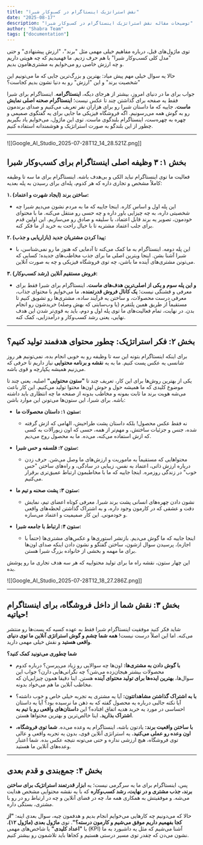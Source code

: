 ```yaml
---
title: "نقش استراتژیک اینستاگرام در کسب‌وکار شبرا"
date: "2025-08-17"
description: "توضیحات مقاله نقش استراتژیک اینستاگرام در کسب‌وکار شبرا"
author: "Shabra Team"
tags: ["documentation"]
---
```


توی ماژول‌های قبل، درباره مفاهیم خیلی مهمی مثل "برند"، "ارزش پیشنهادی" و حتی "مدل کلی کسب‌وکار شبرا" با هم حرف زدیم. ما فهمیدیم که چه هویتی داریم و چه ارزش خاصی رو می‌خوایم به مشتری‌هامون بدیم.

حالا یه سوال خیلی مهم پیش میاد: بهترین و بزرگ‌ترین جایی که ما می‌تونیم این "شخصیت برند" و این "ارزش" رو به دنیا نشون بدیم کجاست؟

جواب برای ما در دنیای امروز، بیشتر از هرجای دیگه، **اینستاگرامه**. اینستاگرام برای شبرا فقط یه صفحه برای گذاشتن چند تا عکس نیست؛ **اینستاگرام صحنه اصلی نمایش ماست.** جاییه که ما داستان شبرا رو برای هزاران نفر تعریف می‌کنیم و صدای برندمون رو به گوش همه می‌رسونیم. اگه فروشگاه فیزیکی ما جایی برای یه گفتگوی صمیمی و چهره به چهره‌ست، اینستاگرام بلندگوی ماست. توی این ماژول، می‌خوایم یاد بگیریم چطور از این بلندگو به صورت استراتژیک و هوشمندانه استفاده کنیم.

---
![[Google_AI_Studio_2025-07-28T12_14_28.521Z.png]]
## **بخش ۱: ۳ وظیفه اصلی اینستاگرام برای کسب‌وکار شبرا**

فعالیت ما توی اینستاگرام نباید الکی و بی‌هدف باشه. اینستاگرام برای ما سه تا وظیفه کاملاً مشخص و تجاری داره که هر کدوم، پله‌ای برای رسیدن به پله بعدیه:

**۱. ساختن برند (ایجاد شهرت و اعتماد):**

- این پله اول و اساس کاره. اینجا جاییه که ما به مردم نشون می‌دیم شبرا چه شخصیتی داره، به چه چیزایی باور داره و چه حسی رو منتقل می‌کنه. ما با محتوای خودمون، تصویر یه برند قابل اعتماد، با سلیقه و صادق رو می‌سازیم. این اولین قدم برای جلب اعتماد مشتریه تا با خیال راحت به خرید از ما فکر کنه.
    

**۲. پیدا کردن مشتریان جدید (بازاریابی و جذب):**

- این پله دومه. اینستاگرام به ما کمک می‌کنه تا آدمایی که هنوز ما رو نمی‌شناسن، با شبرا آشنا بشن. اینجا ویترین اصلی ما برای جذب مخاطب‌های جدیده؛ کسایی که می‌تونن مشتری‌های آینده ما باشن، چه توی فروشگاه فیزیکی و چه به صورت آنلاین.
    

**۳. فروش مستقیم آنلاین (رشد کسب‌وکار):**

- **و این پله سوم و یکی از اصلی‌ترین هدف‌های ماست.** اینستاگرام برای شبرا فقط برای معرفی و قشنگی نیست؛ **یک کانال فروش قدرتمنده.** ما می‌خوایم با محتوای جذاب، معرفی درست محصولات، و ساختن یه فرآیند ساده، مشتری‌ها رو تشویق کنیم تا مستقیماً از طریق همین پلتفرم (یا وب‌سایتی که بهش وصله) خریدشون رو انجام بدن. در نهایت، تمام فعالیت‌های ما توی پله اول و دوم، باید به قوی‌تر شدن این هدف نهایی، یعنی رشد کسب‌وکار و درآمدزایی، کمک کنه.
    

---

## **بخش ۲: فکر استراتژیک: چطور محتوای هدفمند تولید کنیم؟**

برای اینکه اینستاگرام بتونه این سه تا وظیفه رو به خوبی انجام بده، نمی‌تونیم هر روز شانسی یه عکس پست کنیم. ما به یه **نقشه و برنامه محتوایی** نیاز داریم تا حرفی که می‌زنیم همیشه یکپارچه و قوی باشه.

یکی از بهترین روش‌ها برای این کار، تعریف چند تا **"ستون محتوایی"** اصلیه. یعنی چند تا موضوع کلیدی که ما همیشه حول و حوش اون‌ها محتوا تولید می‌کنیم. این کار باعث می‌شه هویت برند ما ثابت بمونه و مخاطب بدونه از صفحه ما چه انتظاری باید داشته باشه. برای شبرا، این ستون‌ها می‌تونن این موارد باشن:

- **ستون ۱: داستان محصولات ما:**
    
    - نه فقط عکس محصول! بلکه داستان پشت طراحیش، الهامی که ازش گرفته شده، جنس و جزئیات ساختش، و مهم‌تر از همه، حسی که اون زیورآلات به کسی که ازش استفاده می‌کنه، می‌ده. ما به محصول روح می‌دیم.
        
- **ستون ۲: فلسفه و حس شبرا:**
    
    - محتواهایی که مستقیماً به ماموریت و ارزش‌های ما وصل می‌شن. حرف زدن درباره ارزش ذاتی، اعتماد به نفس، زیبایی در سادگی، و راه‌های ساختن "حس خوب" در زندگی روزمره. اینجا جاییه که ما با مخاطبمون ارتباط عمیق‌تری برقرار می‌کنیم.
        
- **ستون ۳: پشت صحنه و تیم ما:**
    
    - نشون دادن چهره‌های انسانی پشت برند شبرا. معرفی کوتاه اعضای تیم، نمایش دقت و عشقی که در کارمون وجود داره، و به اشتراک گذاشتن لحظه‌های واقعی و خودمونی. این کار صمیمیت و اعتماد می‌سازه.
        
- **ستون ۴: ارتباط با جامعه شبرا:**
    
    - اینجا جاییه که ما گوش می‌دیم. بازنشر استوری‌ها و عکس‌های مشتری‌ها (حتماً با اجازه)، پرسیدن سوال ازشون، ساختن گفتگو و نشون دادن اینکه صدای اون‌ها برای ما مهمه و بخشی از خانواده بزرگ شبرا هستن.
        

این چهار ستون، نقشه راه ما برای تولید محتواییه که هر سه هدف تجاری ما رو پوشش بده.

![[Google_AI_Studio_2025-07-28T12_18_27.286Z.png]]

---
## **بخش ۳: نقش شما از داخل فروشگاه، برای اینستاگرام حیاتیه!**

شاید فکر کنید موفقیت اینستاگرام شبرا فقط به عهده کسیه که پست‌ها رو منتشر می‌کنه. اما این اصلاً درست نیست! **همه شما چشم و گوش استراتژی آنلاین ما توی دنیای واقعی هستید** و نقش خیلی مهمی دارید.

**شما چطوری می‌تونید کمک کنید؟**

- **با گوش دادن به مشتری‌ها:** اون‌ها چه سوالایی رو زیاد می‌پرسن؟ درباره کدوم محصولات بیشتر هیجان‌زده می‌شن؟ چه نگرانی‌هایی دارن؟ جواب این سوال‌ها، **بهترین ایده‌ها برای تولید محتوای آینده** هستن. اینا دقیقا همون چیزایی‌ان که مخاطب آنلاین ما هم می‌خواد بدونه.
    
- **با به اشتراک گذاشتن مشاهداتتون:** آیا یه مشتری یه تجربه خیلی خاص و خوب داشته؟ آیا نکته جالبی درباره یه محصول گفته که به ذهن ما نرسیده بود؟ آیا یه داستان احساسی در مورد یه خرید هدیه اتفاق افتاده؟ این **داستان‌های واقعی رو با تیم به اشتراک بذارید.** اینا خالص‌ترین و بهترین محتواها هستن.
    
- **با ساختن واقعیت برند:** یادتون باشه، اینستاگرام یه وعده می‌ده. **شما توی فروشگاه، اون وعده رو عملی می‌کنید.** یه استراتژی آنلاین قوی، بدون یه تجربه واقعی و عالی توی فروشگاه، هیچ ارزشی نداره و حتی می‌تونه نتیجه عکس بده. شما اعتبار وعده‌های آنلاین ما هستید.
    

---

## **بخش ۴: جمع‌بندی و قدم بعدی**

پس، اینستاگرام برای ما یه سرگرمی نیست؛ یه **ابزار قدرتمند استراتژیک برای ساختن برند، جذب مشتری و در نهایت، رشد کسب‌وکاره** که با یه نقشه محتوایی مشخص هدایت می‌شه. و موفقیتش به همکاری همه ما، چه در فضای آنلاین و چه در ارتباط رو در رو با مشتری، بستگی داره.

حالا که می‌دونیم چه کارهایی می‌خوایم انجام بدیم و هدفمون چیه، سوال بعدی اینه: **"از کجا بفهمیم داریم موفق می‌شیم و کارمون درسته؟"**. توی **ماژول بعدی (ماژول ۱۲)**، با **"اعداد کلیدی"** یا شاخص‌های مهمی (KPI) آشنا می‌شیم که مثل یه داشبورد به ما نشون می‌دن که چقدر توی مسیر درستی هستیم و کجاها باید تلاشمون رو بیشتر کنیم.